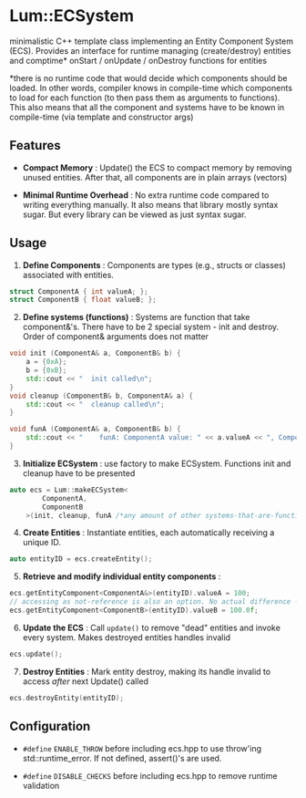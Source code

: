 # Lum::ECSystem 
minimalistic C++ template class implementing an Entity Component System (ECS). Provides an interface for runtime managing (create/destroy) entities and comptime* onStart / onUpdate / onDestroy functions for entities

*there is no runtime code that would decide which components should be loaded. In other words, compiler knows in compile-time which components to load for each function (to then pass them as arguments to functions). This also means that all the component and systems have to be known in compile-time (via template and constructor args)

## Features 
 
- **Compact Memory** : Update() the ECS to compact memory by removing unused entities. After that, all components are in plain arrays (vectors)

- **Minimal Runtime Overhead** : No extra runtime code compared to writing everything manually. It also means that library mostly syntax sugar. But every library can be viewed as just syntax sugar. 

## Usage 
 
1. **Define Components** : Components are types (e.g., structs or classes) associated with entities.

```cpp
struct ComponentA { int valueA; };
struct ComponentB { float valueB; };
```
 
2. **Define systems (functions)** : Systems are function that take component&'s. There have to be 2 special system - init and destroy. Order of component& arguments does not matter

```cpp
void init (ComponentA& a, ComponentB& b) {
    a = {0xA};
    b = {0xB};
    std::cout << "  init called\n";
}
void cleanup (ComponentB& b, ComponentA& a) {
    std::cout << "  cleanup called\n";
}

void funA (ComponentA& a, ComponentB& b) {
    std::cout << "    funA: ComponentA value: " << a.valueA << ", ComponentB value: " << b.valueB << ";\n";
}
```

3. **Initialize ECSystem** : use factory to make ECSystem. Functions init and cleanup have to be presented

```cpp
auto ecs = Lum::makeECSystem<
        ComponentA,
        ComponentB
    >(init, cleanup, funA /*any amount of other systems-that-are-functions*/);
```
 
4. **Create Entities** : Instantiate entities, each automatically receiving a unique ID.

```cpp
auto entityID = ecs.createEntity();
```

5. **Retrieve and modify individual entity components** :

```cpp
ecs.getEntityComponent<ComponentA&>(entityID).valueA = 100;
// accessing as not-reference is also an option. No actual difference - just style
ecs.getEntityComponent<ComponentB>(entityID).valueB = 100.0f;
```
 
6. **Update the ECS** : Call `update()` to remove "dead" entities and invoke every system. Makes destroyed entities handles invalid

```cpp
ecs.update();
```

7. **Destroy Entities** : Mark entity destroy, making its handle invalid to access *after* next Update() called

```cpp
ecs.destroyEntity(entityID);
```

## Configuration 

- `#define` `ENABLE_THROW` before including ecs.hpp to use throw'ing std::runtime_error. If not defined, assert()'s are used.

- `#define` `DISABLE_CHECKS` before including ecs.hpp to remove runtime validation